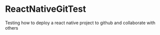 # ReactNativeGitTest
Testing how to deploy a react native project to github and collaborate with others

